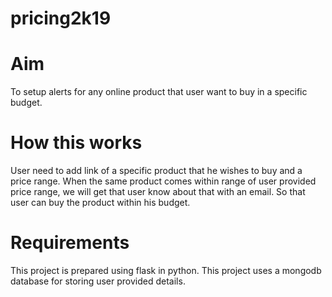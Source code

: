 # pricing2k19

# Aim

To setup alerts for any online product that user want to buy in a specific budget.

# How this works

User need to add link of a specific product that he wishes to buy and a price range.
When the same product comes within range of user provided price range, we will get that user know about that with an email.
So that user can buy the product within his budget.


# Requirements

This project is prepared using flask in python.
This project uses a mongodb database for storing user provided details.
